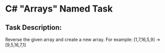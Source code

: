 # C# "Arrays" Named Task

## Task Description:

Reverse the given array and create a new array. For example:
[1,7,16,5,9] -> [9,5,16,7,1]

